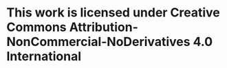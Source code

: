 # This work is licensed under Creative Commons Attribution-NonCommercial-NoDerivatives 4.0 International 
